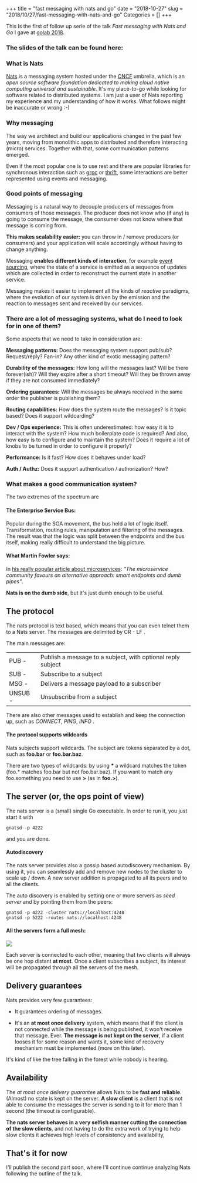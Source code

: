 +++
title = "fast messaging with nats and go"
date = "2018-10-27"
slug = "2018/10/27/fast-messaging-with-nats-and-go"
Categories = []
+++

This is the first of follow up serie of the talk *Fast messaging with Nats and Go* I gave at [golab 2018](golab.io). 


### The slides of the talk can be found here:

<script async class="speakerdeck-embed" data-id="001030954dc6483285e47ccf4906a7d0" data-ratio="1.33333333333333" src="//speakerdeck.com/assets/embed.js"></script>

### What is Nats
[Nats](nats.io) is a messaging system hosted under the [CNCF](www.cncf.io) umbrella, which is an *open source software foundation dedicated to making cloud native computing universal and sustainable*. It's my place-to-go while looking for software related to distributed systems. I am just a user of Nats reporting my experience and my understanding of how it works. What follows might be inaccurate or wrong :-)

### Why messaging

The way we architect and build our applications changed in the past few years, moving from monolithic apps to distributed and therefore interacting (micro) services. Together with that, some communication patterns emerged. 

Even if the most popular one is to use rest and there are popular libraries for synchronous interaction such as [grpc](https://grpc.io/) or [thrift](https://thrift.apache.org/), some interactions are better represented using events and messaging.

### Good points of messaging

Messaging is a natural way to decouple producers of messages from consumers of those messages. The producer does not know who (if any) is going to consume the message, the consumer does not know where that message is coming from.

**This makes scalability easier:** you can throw in / remove producers (or consumers) and your application will scale accordingly without having to change anything.

Messaging **enables different kinds of interaction**, for example [event sourcing](https://martinfowler.com/eaaDev/EventSourcing.html), where the state of a service is emitted as a sequence of updates which are collected in order to reconstruct the current state in another service.

Messaging makes it easier to implement all the kinds of *reactive* paradigms, where the evolution of our system is driven by the emission and the reaction to messages sent and received by our services.

### There are a lot of messaging systems, what do I need to look for in one of them?

Some aspects that we need to take in consideration are:

**Messaging patterns:** Does the messaging system support pub/sub? Request/reply? Fan-in? Any other kind of exotic messaging pattern?

**Durability of the messages:** How long will the messages last? Will be there forever(ish)? Will they expire after a short timeout? Will they be thrown away if they are not consumed immediately?

**Ordering guarantees:** Will the messages be always received in the same order the publisher is publishing them?

**Routing capabilities:** How does the system route the messages? Is it topic based? Does it support wildcarding?

**Dev / Ops experience:** This is often underestimated: how easy it is to interact with the system? How much boilerplate code is required? And also, how easy is to configure and to maintain the system? Does it require a lot of knobs to be turned in order to configure it properly?

**Performance:** Is it fast? How does it behaves under load?

**Auth / Authz:** Does it support authentication / authorization? How?

### What makes a good communication system?
The two extremes of the spectrum are

#### The Enterprise Service Bus:
Popular during the SOA movement, the bus held a lot of logic itself. Transformation, routing rules, manipulation and filtering of the messages. The result was that the logic was split between the endpoints and the bus itself, making really difficult to understand the big picture.

#### What Martin Fowler says:
In [his really popular article about microservices](https://martinfowler.com/articles/microservices.html): *"The microservice community favours an alternative approach: smart endpoints and dumb pipes"*. 

**Nats is on the dumb side**, but it's just dumb enough to be useful. 

## The protocol

The nats protocol is text based, which means that you can even telnet them to a Nats server. The messages are delimited by CR - LF .

The main messages are:

<table>
    <tr>
        <td>PUB    -</td>
        <td>Publish a message to a subject, with optional reply subject</td>
    </tr>
    <tr>
        <td>SUB   -</td>
        <td>Subscribe to a subject</td>
    </tr>
    <tr>
        <td>MSG   -</td>
        <td>Delivers a message payload to a subscriber</td>
    </tr>
    <tr>
        <td>UNSUB  - </td>
        <td>Unsubscribe from a subject</td>
    </tr>
</table>	


There are also other messages used to establish and keep the connection up, such as *CONNECT*, *PING*, *INFO* .

#### The protocol supports wildcards

Nats subjects support wildcards. The subject are tokens separated by a dot, such as **foo.bar** or **foo.bar.baz**.

There are two types of wildcards: by using **\*** a wildcard matches the token (foo.* matches foo.bar but not foo.bar.baz). If you want to match any foo.something you need to use **>** (as in **foo.>**).

## The server (or, the ops point of view)

The nats server is a (small) single Go executable. In order to run it, you just start it with

```
gnatsd -p 4222
```
and you are done. 

#### Autodiscovery
The nats server provides also a gossip based autodiscovery mechanism. By using it, you can seamlessly add and remove new nodes to the cluster to scale up / down. A new server addition is propagated to all its peers and to all the clients.

The auto discovery is enabled by setting one or more servers as *seed server* and by pointing them from the peers:

```
gnatsd -p 4222 -cluster nats://localhost:4248
gnatsd -p 5222 -routes nats://localhost:4248
```

#### All the servers form a full mesh:

![](/images/nats/fullmesh.png)

Each server is connected to each other, meaning that two clients will always be one hop distant **at most**. Once a client subscribes a subject, its interest will be propagated through all the servers of the mesh.

## Delivery guarantees

Nats provides very few guarantees:

- It guarantees ordering of messages.

- It's an **at most once delivery** system, which means that if the client is not connected while the message is being published, it won't receive that message. Ever. **The message is not kept on the server**, if a client looses it for some reason and wants it, some kind of recovery mechanism must be implemented (more on this later).

It's kind of like the tree falling in the forest while nobody is hearing.

## Availability

The *at most once delivery guarantee* allows Nats to be **fast and reliable**. (Almost) no state is kept on the server. 
**A slow client** is a client that is not able to consume the messages the server is sending to it for more than 1 second (the timeout is configurable). 

**The nats server behaves in a very selfish manner cutting the connection of the slow clients**, and not having to do the extra work of trying to help slow clients it achieves high levels of consistency and availability, 

## That's it for now

I'll publish the second part soon, where I'll continue continue analyzing Nats following the outline of the talk.




